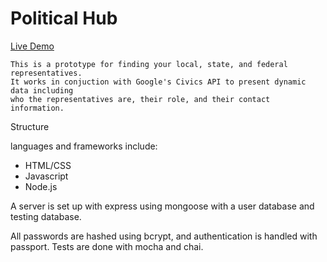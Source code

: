 # Political Hub

[Live Demo](https://politics3.herokuapp.com/)

`````
This is a prototype for finding your local, state, and federal representatives.  
It works in conjuction with Google's Civics API to present dynamic data including
who the representatives are, their role, and their contact information.

`````
Structure

languages and frameworks include:

- HTML/CSS
- Javascript
- Node.js

A server is set up with express using mongoose with a user database and testing database.

All passwords are hashed using bcrypt, and authentication is handled with passport.
Tests are done with mocha and chai.
